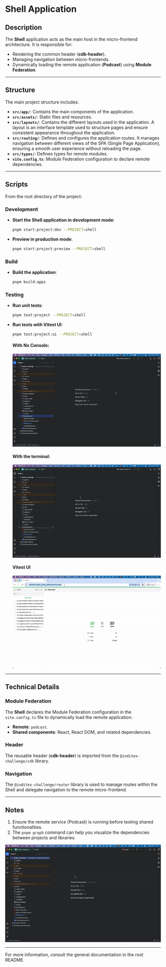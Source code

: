 
# Shell Application

## Description
The **Shell** application acts as the main host in the micro-frontend architecture. It is responsible for:
- Rendering the common header (**cdk-header**).
- Managing navigation between micro-frontends.
- Dynamically loading the remote application (**Podcast**) using **Module Federation**.

---

## Structure
The main project structure includes:
- **`src/app/`**: Contains the main components of the application.
- **`src/assets/`**: Static files and resources.
- **`src/layouts/`**: Contains the different layouts used in the application. A layout is an interface template used to structure pages and ensure consistent appearance throughout the application.
- **`src/routing/`**: Defines and configures the application routes. It manages navigation between different views of the SPA (Single Page Application), ensuring a smooth user experience without reloading the page.
- **`src/types/`**: Defines types for remote modules.
- **`vite.config.ts`**: Module Federation configuration to declare remote dependencies.

---

## Scripts
From the root directory of the project:

### Development
- **Start the Shell application in development mode**:
  ```bash
  pnpm start:project:dev --PROJECT=shell
  ```

- **Preview in production mode**:
  ```bash
  pnpm start:project:preview --PROJECT=shell
  ```

### Build
- **Build the application**:
  ```bash
  pnpm build:apps
  ```

### Testing
- **Run unit tests**:
  ```bash
  pnpm test:project --PROJECT=shell
  ```
- **Run tests with Vitest UI**:
  ```bash
  pnpm test:project:ui --PROJECT=shell
  ```

  #### **With Nx Console**:

  ![Nx console](../../readme-helpers/assets/images/vitest-ui-nx-console.gif)

  #### **With the terminal**:

  ![Nx console](../../readme-helpers/assets/images/vitest-ui-terminal.gif)

  #### **Vitest UI**

  ![Nx console](../../readme-helpers/assets/images/vitest-ui-dashboard.gif)

---

## Technical Details
### Module Federation
The **Shell** declares the Module Federation configuration in the `vite.config.ts` file to dynamically load the remote application:
- **Remote**: `podcast`.
- **Shared components**: React, React DOM, and related dependencies.

### Header
The reusable header (**cdk-header**) is imported from the `@inditex-challenge/cdk` library.

### Navigation
The `@inditex-challenge/router` library is used to manage routes within the Shell and delegate navigation to the remote micro-frontend.

---

## Notes
1. Ensure the remote service (Podcast) is running before testing shared functionalities.
2. The `pnpm graph` command can help you visualize the dependencies between projects and libraries.

![Nx console](../../readme-helpers/assets/images/nx-use.gif)

---

For more information, consult the general documentation in the root README.
